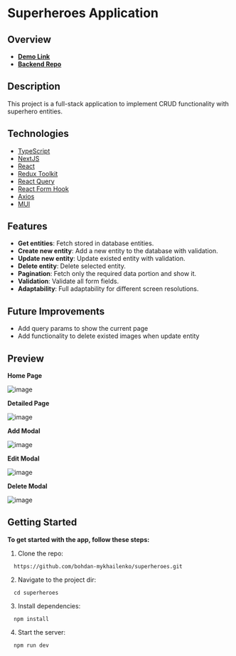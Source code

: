

#  Superheroes Application

## Overview
* [**Demo Link**](https://superheroes-bg7cj9zf0-alfabravo228.vercel.app/)
* [**Backend Repo**](https://github.com/bohdan-mykhailenko/superheroes_API)

## Description

This project is a full-stack application to implement CRUD functionality with superhero entities.

## Technologies

- [TypeScript](https://www.typescriptlang.org/)
- [NextJS](https://nextjs.org/)
- [React](https://reactjs.org/)
- [Redux Toolkit](https://redux-toolkit.js.org/)
- [React Query](https://tanstack.com/query/v3/docs/react/overview)
- [React Form Hook](https://react-hook-form.com/)
- [Axios](https://axios-http.com/docs/intro)
- [MUI](https://mui.com/)

## Features

- **Get entities**: Fetch stored in database entities.
- **Create new entity**: Add a new entity to the database with validation.
- **Update new entity**: Update existed  entity with validation.
- **Delete entity**: Delete selected entity.
- **Pagination**: Fetch only the required data portion and show it.
- **Validation**: Validate all form fields. 
- **Adaptability**: Full adaptability for different screen resolutions.

## Future Improvements

- Add query params to show the current page
- Add functionality to delete existed images when update entity

## Preview

**Home Page**

![image](https://github.com/bohdan-mykhailenko/superheroes/assets/76702178/0f238e14-fdb9-4f20-98eb-fef3681b58ba)

**Detailed Page**

![image](https://github.com/bohdan-mykhailenko/superheroes/assets/76702178/c257df3e-7c52-4526-a51d-2f7e888bb0ab)


**Add Modal**

![image](https://github.com/bohdan-mykhailenko/superheroes/assets/76702178/c23b09f9-9161-443c-95aa-259b2442965b)


**Edit Modal**

![image](https://github.com/bohdan-mykhailenko/superheroes/assets/76702178/d80adc08-6a71-427c-aad1-959bf05f9631)

**Delete Modal**

![image](https://github.com/bohdan-mykhailenko/superheroes/assets/76702178/c64a82fb-1b61-48bc-9b0d-d138b7d226a4)


## Getting Started

**To get started with the app, follow these steps:**

1.  Clone the repo:
    
```shell
  https://github.com/bohdan-mykhailenko/superheroes.git
```
    
2.  Navigate to the project dir:
   
```shell 
  cd superheroes
```

3.  Install dependencies:
    
```shell
  npm install
```
    
 4.  Start the server:
```shell
  npm run dev
```

